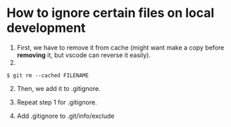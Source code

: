 # How to ignore certain files on local development

1. First, we have to remove it from cache (might want make a copy before **removing** it, but vscode can reverse it easily).
2. 
```
$ git rm --cached FILENAME
```

2. Then, we add it to .gitignore.

3. Repeat step 1 for .gitignore.

4. Add .gitignore to .git/info/exclude

